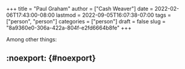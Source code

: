 +++
title = "Paul Graham"
author = ["Cash Weaver"]
date = 2022-02-06T17:43:00-08:00
lastmod = 2022-09-05T16:07:38-07:00
tags = ["person", "person"]
categories = ["person"]
draft = false
slug = "8a9360e0-306a-422a-804f-e2fd6664b8fe"
+++

Among other things:


## :noexport: {#noexport}
